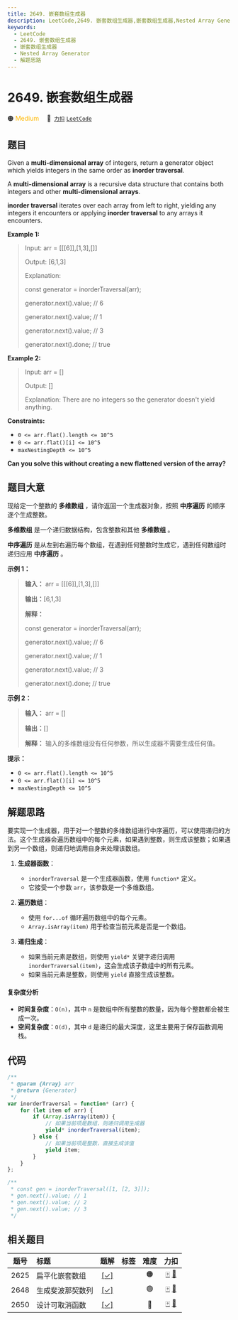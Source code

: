 ```yaml
---
title: 2649. 嵌套数组生成器
description: LeetCode,2649. 嵌套数组生成器,嵌套数组生成器,Nested Array Generator,解题思路
keywords:
  - LeetCode
  - 2649. 嵌套数组生成器
  - 嵌套数组生成器
  - Nested Array Generator
  - 解题思路
---
```


# 2649. 嵌套数组生成器

🟠 <font color=#ffb800>Medium</font>&emsp; 🔗&ensp;[`力扣`](https://leetcode.cn/problems/nested-array-generator) [`LeetCode`](https://leetcode.com/problems/nested-array-generator)

## 题目

Given a **multi-dimensional array** of integers, return a generator object
which yields integers in the same order as **inorder traversal**.

A **multi-dimensional array** is a recursive data structure that contains
both integers and other **multi-dimensional arrays**.

**inorder traversal** iterates over each array from left to right, yielding
any integers it encounters or applying **inorder traversal** to any arrays it
encounters.

**Example 1:**

> Input: arr = [[[6]],[1,3],[]]
>
> Output: [6,1,3]
>
> Explanation:
>
> const generator = inorderTraversal(arr);
>
> generator.next().value; // 6
>
> generator.next().value; // 1
>
> generator.next().value; // 3
>
> generator.next().done; // true

**Example 2:**

> Input: arr = []
>
> Output: []
>
> Explanation: There are no integers so the generator doesn't yield anything.

**Constraints:**

- `0 <= arr.flat().length <= 10^5`
- `0 <= arr.flat()[i] <= 10^5`
- `maxNestingDepth <= 10^5`

**Can you solve this without creating a new flattened version of the array?**

## 题目大意

现给定一个整数的 **多维数组** ，请你返回一个生成器对象，按照 **中序遍历** 的顺序逐个生成整数。

**多维数组** 是一个递归数据结构，包含整数和其他 **多维数组** 。

**中序遍历** 是从左到右遍历每个数组，在遇到任何整数时生成它，遇到任何数组时递归应用 **中序遍历** 。

**示例 1：**

> **输入：** arr = [[[6]],[1,3],[]]
>
> **输出：**[6,1,3]
>
> **解释：**
>
> const generator = inorderTraversal(arr);
>
> generator.next().value; // 6
>
> generator.next().value; // 1
>
> generator.next().value; // 3
>
> generator.next().done; // true

**示例 2：**

> **输入：** arr = []
>
> **输出：**[]
>
> **解释：** 输入的多维数组没有任何参数，所以生成器不需要生成任何值。

**提示：**

- `0 <= arr.flat().length <= 10^5`
- `0 <= arr.flat()[i] <= 10^5`
- `maxNestingDepth <= 10^5`

## 解题思路

要实现一个生成器，用于对一个整数的多维数组进行中序遍历，可以使用递归的方法。这个生成器会遍历数组中的每个元素，如果遇到整数，则生成该整数；如果遇到另一个数组，则递归地调用自身来处理该数组。

1. **生成器函数**：

   - `inorderTraversal` 是一个生成器函数，使用 `function*` 定义。
   - 它接受一个参数 `arr`，该参数是一个多维数组。

2. **遍历数组**：

   - 使用 `for...of` 循环遍历数组中的每个元素。
   - `Array.isArray(item)` 用于检查当前元素是否是一个数组。

3. **递归生成**：
   - 如果当前元素是数组，则使用 `yield*` 关键字递归调用 `inorderTraversal(item)`，这会生成该子数组中的所有元素。
   - 如果当前元素是整数，则使用 `yield` 直接生成该整数。

#### 复杂度分析

- **时间复杂度**：`O(n)`，其中 `n` 是数组中所有整数的数量，因为每个整数都会被生成一次。
- **空间复杂度**：`O(d)`，其中 `d` 是递归的最大深度，这里主要用于保存函数调用栈。

## 代码

```javascript
/**
 * @param {Array} arr
 * @return {Generator}
 */
var inorderTraversal = function* (arr) {
	for (let item of arr) {
		if (Array.isArray(item)) {
			// 如果当前项是数组，则递归调用生成器
			yield* inorderTraversal(item);
		} else {
			// 如果当前项是整数，直接生成该值
			yield item;
		}
	}
};

/**
 * const gen = inorderTraversal([1, [2, 3]]);
 * gen.next().value; // 1
 * gen.next().value; // 2
 * gen.next().value; // 3
 */
```

## 相关题目

<!-- prettier-ignore -->
| 题号 | 标题 | 题解 | 标签 | 难度 | 力扣 |
| :------: | :------ | :------: | :------ | :------: | :------: |
| 2625 | 扁平化嵌套数组 | [[✓]](/problem/2625.md) |  | 🟠 | [🀄️](https://leetcode.cn/problems/flatten-deeply-nested-array) [🔗](https://leetcode.com/problems/flatten-deeply-nested-array) |
| 2648 | 生成斐波那契数列 | [[✓]](/problem/2648.md) |  | 🟢 | [🀄️](https://leetcode.cn/problems/generate-fibonacci-sequence) [🔗](https://leetcode.com/problems/generate-fibonacci-sequence) |
| 2650 | 设计可取消函数 | [[✓]](/problem/2650.md) |  | 🔴 | [🀄️](https://leetcode.cn/problems/design-cancellable-function) [🔗](https://leetcode.com/problems/design-cancellable-function) |